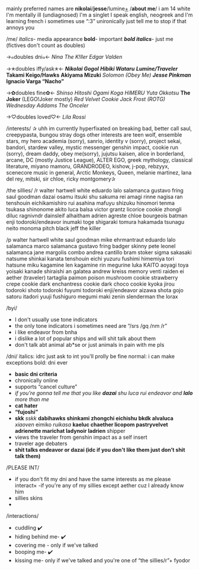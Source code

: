 mainly preferred names are **nikolai**/**jesse**/lumine[+](https://en.pronouns.page/@transgogol)
                   /**about me**/
i am 14 white I'm mentally ill (undiagnosed)
I'm a singlet I speak english, neogreek and I'm learning french 
i sometimes use “:3” unironically just tell me to stop if that annoys you

/me/
*italics*- media appearance 
**bold**- important 
***bold italics***- just me
(fictives don't count as doubles) 

->๑doubles dni๑<-
*Nina The K!ller
Edgar Valden*

->✭doubles iffy/ask✭<-
***Nikolai Gogol***
***Hibiki Wataru***
***Lumine/Traveler***
**Takami Keigo/Hawks**
**Akiyama Mizuki**
*Solomon (Obey Me)*
***Jesse Pinkman***
**Ignacio Varga “Nacho”**

->✿doubles fine✿<-
*Shinso Hitoshi
Ogami Koga 
HiMERU
Yuta Okkotsu*
**The Joker** (LEGO!Joker mostly)
*Red Velvet Cookie
Jack Frost (ROTG)
Wednesday Addams
The Onceler*

->♡doubles loved♡<-
*Lila Rossi*

/interests/
✰ uhh im currently hyperfixated on breaking bad, better call saul, creepypasta, bungou stray dogs other interests are teen wolf, ensemble stars, my hero academia (sorry), sanrio, identity v (sorry), project sekai, bandori, stardew valley, mystic messenger genshin impact, cookie run (sorry), dream daddy, obey me(sorry), jujutsu kaisen, alice in borderland, arcane, DC (mostly Justice League), ALTER EGO, greek mythology, classical literature, miyano mamoru, GRANDRODEO, kishow, j-pop, rebzyyx, scenecore music in general, Arctic Monkeys, Queen, melanie martinez, lana del rey, mitski, sir chloe, ricky montgomery✰

/the sillies/ 
/r
walter hartwell white eduardo lalo salamanca gustavo fring saul goodman dazai osamu itsuki shu sakuma rei amagi rinne nagisa ran tenshouin eichikamishiro rui asahina mafuyu shizuku hinomori tenma tsukasa shinonome akito luca balsa victor grantz licorice cookie zhongli diluc ragnivndr dainsleif alhaitham adrien agreste chloe bourgeois batman enji todoroki/endeavor inumaki toge shigaraki tomura hakamada tsunagu neito monoma pitch black jeff the killer

/p
walter hartwell white saul goodman mike ehrmantraut eduardo lalo salamanca marco salamanca gustavo fring badger skinny pete leonel salamanca jane margolis combo andrea cantillo bram stoker sigma sakasaki natsume shinkai kanata tenshouin eichi yuzuru fushimi himemiya tori hatsune miku kagamine len kagamine rin megurine luka KAITO aoyagi toya yoisaki kanade shiraishi an galatea andrew kreiss memory venti raiden ei aether (traveler) tartaglia paimon poison mushroom cookie strawberry crepe cookie dark enchantress cookie dark choco cookie kyoka jirou todoroki shoto todoroki fuyumi todoroki enji/endeavor aizawa shota gojo satoru itadori yuuji fushiguro megumi maki zenin slenderman the lorax

/byi/ 
- I don't usually use tone indicators
- the only tone indicators i sometimes need are “/srs /gq /nm /r”
- i like endeavor from bnha 
- i dislike a lot of popular ships and will shit talk about them
- don't talk abt animal ab*se or just animals in pain with me pls

/dni/
italics: idrc just ask to int you'll prolly be fine
normal: i can make exceptions 
bold: dni ever 

-  **basic dni criteria**
- chronically online 
- supports “cancel culture”
- *if you're gonna tell me that you like **dazai** shu luca rui endeavor and **lalo** more than me* 
- **cat hater** 
- **“fujoshi”**
- **skk** *sskk* **dabihawks shinkami zhongchi eichishu bkdk alvaluca** *xiaoven* eimiko *ruikasa* **kaeluc chaether licopom pastryvelvet** **adrienette marichat ladynoir ladrien** shipper 
- views the traveler from genshin impact as a self insert 
- traveler age debaters
- **shit talks endeavor or dazai (idc if you don't like them just don’t shit talk them)**

/PLEASE INT/
- if you don't fit my dni and have the same 
interests as me please interact×
-if you're any of my sillies except aether cuz I already know him
- sillies skins
- 
/interactions/
- cuddling ✔️
- hiding behind me- ✔️
- covering me - only if we've talked 
- booping me- ✔️
- kissing me- only if we've talked and 
you're one of “the sillies/r”+ fyodor



